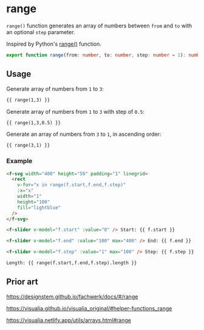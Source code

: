 # range

`range()` function generates an array of numbers between `from` and `to` with an optional `step` parameter.

Inspired by Python's [range()](https://docs.python.org/3/library/stdtypes.html#range) function.

```ts
export function range(from: number, to: number, step: number = 1): number[];
```

## Usage

Generate array of numbers from `1` to `3`:

```md
{{ range(1,3) }}
```

Generate array of numbers from `1` to `3` with step of `0.5`:

```md
{{ range(1,3,0.5) }}
```

Generate an array of numbers from `3` to `1`, in ascending order:

```md
{{ range(3,1) }}
```

### Example

```md
<f-svg width="400" height="50" padding="1" linegrid>
  <rect
    v-for="x in range(f.start,f.end,f.step)"
    :x="x"
    width="1"
    height="100"
    fill="lightblue"
  />
</f-svg>

<f-slider v-model="f.start" :value="0" /> Start: {{ f.start }}

<f-slider v-model="f.end" :value="100" max="400" /> End: {{ f.end }}

<f-slider v-model="f.step" :value="1" max="100" /> Step: {{ f.step }}

Length: {{ range(f.start,f.end,f.step).length }}
```

## Prior art

https://designstem.github.io/fachwerk/docs/#/range

https://visualia.github.io/visualia_original/#helper-functions_range

https://visualia.netlify.app/utils/arrays.html#range
